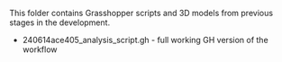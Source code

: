 This folder contains Grasshopper scripts and 3D models from previous stages in the development.

* 240614ace405_analysis_script.gh - full working GH version of the workflow